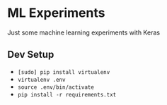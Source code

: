 # ML Experiments

Just some machine learning experiments with Keras

## Dev Setup

- `[sudo] pip install virtualenv`
- `virtualenv .env`
- `source .env/bin/activate`
- `pip install -r requirements.txt`
